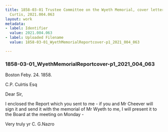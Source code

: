 ```yaml
---
title: 1858-03-01 Trustee Committee on the Wyeth Memorial, cover letter by Nazro to
  Curtis, 2021.004.063
layout: work
metadata:
- label: Identifier
  value: 2021.004.063
- label: Uploaded Filename
  value: 1858-03-01_WyethMemorialReportcover-p1_2021_004_063

---
```

<div class="pages">
<div id="page-1775957">
<h3><a name="page-1775957">1858-03-01_WyethMemorialReportcover-p1_2021_004_063</a></h3>
<div class="page-content">
<p>Boston Feby. 24. 1858.</p>
<p>C.P. Culrtis Esq</p>
<p>Dear Sir,</p>
<p>I enclosed the Report which <span class='line-break'> </span>you sent to me - if you <span class='line-break'> </span>and Mr Cheever will sign <span class='line-break'> </span>it and send it with the <span class='line-break'> </span>memorial of Mr Wyeth to me,<span class='line-break'> </span>I will present it to the Board<span class='line-break'> </span>at the meeting on Monday -</p>
<p>Very truly yr<span class='line-break'> </span>C. G.Nazro</p>
</div>
</div>
<br />
</div>
